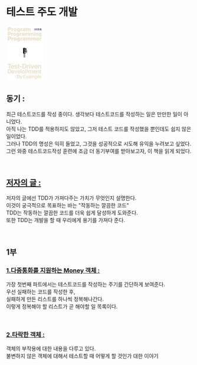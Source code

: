 # 테스트 주도 개발

<img src="./img/TDD.png" width="20%" />

## 동기 :

최근 테스트코드를 작성 중이다. 생각보다 테스트코드를 작성하는 일은 만만한 일이 아니었다.  
아직 나는 TDD를 적용하지도 않았고, 그저 테스트 코드를 작성했을 뿐인데도 쉽지 않은 일이었다.  
그러나 TDD의 명성은 익히 들었고, 그것을 성공적으로 시도해 유익을 누려보고 싶었다.  
그런 와중 테스트코드작성 훈련에 조금 더 동기부여를 받아보고자, 이 책을 읽게 되었다.

<br>

## [저자의 글 :](https://github.com/noy3928/TIL/blob/main/books/Test-DrivenDevelopment:ByExample/%EC%A0%80%EC%9E%90%EC%9D%98%EA%B8%80.md)

저자의 글에선 TDD가 가져다주는 가치가 무엇인지 설명한다.  
이것이 궁극적으로 목표하는 바는 "작동하는 깔끔한 코드"  
TDD는 작동하는 깔끔한 코드를 더욱 쉽게 달성하게 도와준다.  
또한 TDD는 개발을 할 때 우리에게 용기를 가져다 준다.

<br>

## 1부

### [1.다중통화를 지원하는 Money 객체 :](https://github.com/noy3928/TIL/blob/main/books/Test-DrivenDevelopment:ByExample/1%EB%B6%80-%ED%99%94%ED%8F%90%EC%98%88%EC%A0%9C/1.%EB%8B%A4%EC%A4%91%ED%86%B5%ED%99%94%EB%A5%BC%EC%A7%80%EC%9B%90%ED%95%98%EB%8A%94Money%EA%B0%9D%EC%B2%B4.md)

가장 첫번째 파트에서는 테스트코드를 작성하는 주기를 간단하게 보여준다.  
우선 실패하는 코드를 작성한 후,  
실패하게 만든 리스트를 하나씩 정복해나간다.  
이렇게 정복해야 할 리스트가 곧 해야할 일 목록이다.

<br>

### [2.타락한 객체 :](https://github.com/noy3928/TIL/blob/main/books/Test-DrivenDevelopment:ByExample/1%EB%B6%80-%ED%99%94%ED%8F%90%EC%98%88%EC%A0%9C/2.%ED%83%80%EB%9D%BD%ED%95%9C%EA%B0%9D%EC%B2%B4.md)

객체의 부작용에 대한 내용을 다루고 있다.  
불변하지 않은 객체에 대해서 테스트할 때 어떻게 할 것인가 대한 이야기

